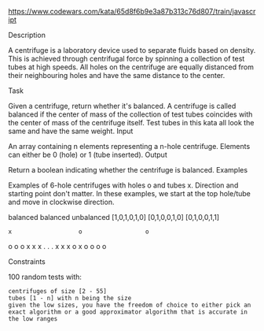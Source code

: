 https://www.codewars.com/kata/65d8f6b9e3a87b313c76d807/train/javascript

Description

A centrifuge is a laboratory device used to separate fluids based on density. This is achieved through centrifugal force by spinning a collection of test tubes at high speeds. All holes on the centrifuge are equally distanced from their neighbouring holes and have the same distance to the center.

Task

Given a centrifuge, return whether it's balanced. A centrifuge is called balanced if the center of mass of the collection of test tubes coincides with the center of mass of the centrifuge itself. Test tubes in this kata all look the same and have the same weight.
Input

An array containing n elements representing a n-hole centrifuge. Elements can either be 0 (hole) or 1 (tube inserted).
Output

Return a boolean indicating whether the centrifuge is balanced.
Examples

Examples of 6-hole centrifuges with holes o and tubes x. Direction and starting point don't matter. In these examples, we start at the top hole/tube and move in clockwise direction.

balanced            balanced            unbalanced
[1,0,1,0,1,0]       [0,1,0,0,1,0]       [0,1,0,0,1,1]

    x                   o                  o  
o       o           o       x          x       x
    .                   .                  .
x       x           x       o          x       o
    o                   o                  o

Constraints

100 random tests with:

    centrifuges of size [2 - 55]
    tubes [1 - n] with n being the size
    given the low sizes, you have the freedom of choice to either pick an exact algorithm or a good approximator algorithm that is accurate in the low ranges
